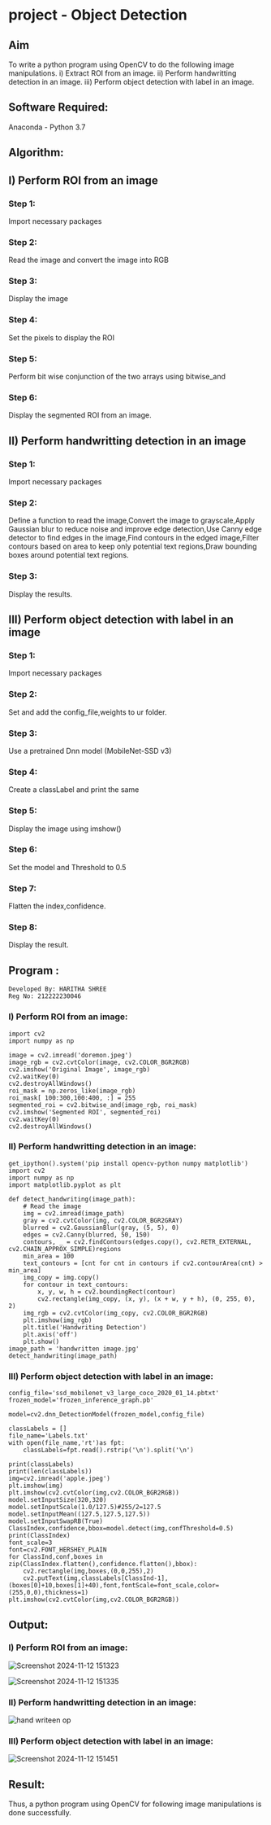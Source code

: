 # project - Object Detection

## Aim
To write a python program using OpenCV to do the following image manipulations.
i) Extract ROI from  an image.
ii) Perform handwritting detection in an image.
iii) Perform object detection with label in an image.

## Software Required:

Anaconda - Python 3.7

## Algorithm:

## I) Perform ROI from an image
### Step 1:
Import necessary packages 
### Step 2:
Read the image and convert the image into RGB
### Step 3:
Display the image
### Step 4:
Set the pixels to display the ROI 
### Step 5:
Perform bit wise conjunction of the two arrays  using bitwise_and 
### Step 6:
Display the segmented ROI from an image.

## II) Perform handwritting detection in an image

### Step 1:
Import necessary packages 
### Step 2:
Define a function to read the image,Convert the image to grayscale,Apply Gaussian blur to reduce noise and improve edge detection,Use Canny edge detector to find edges in the image,Find contours in the edged image,Filter contours based on area to keep only potential text regions,Draw bounding boxes around potential text regions.
### Step 3:
Display the results.

## III) Perform object detection with label in an image
### Step 1:
Import necessary packages 
### Step 2:
Set and add the config_file,weights to ur folder.
### Step 3:
Use a pretrained Dnn model (MobileNet-SSD v3)
### Step 4:
Create a classLabel and print the same
### Step 5:
Display the image using imshow()
### Step 6:
Set the model and Threshold to 0.5
### Step 7:
Flatten the index,confidence.
### Step 8:
Display the result.

## Program :
```
Developed By: HARITHA SHREE
Reg No: 212222230046
```
### I) Perform ROI from an image:
```
import cv2
import numpy as np

image = cv2.imread('doremon.jpeg')
image_rgb = cv2.cvtColor(image, cv2.COLOR_BGR2RGB)
cv2.imshow('Original Image', image_rgb)
cv2.waitKey(0)
cv2.destroyAllWindows()
roi_mask = np.zeros_like(image_rgb)
roi_mask[ 100:300,100:400, :] = 255 
segmented_roi = cv2.bitwise_and(image_rgb, roi_mask)
cv2.imshow('Segmented ROI', segmented_roi)
cv2.waitKey(0)
cv2.destroyAllWindows()
````

### II) Perform handwritting detection in an image: 
```
get_ipython().system('pip install opencv-python numpy matplotlib')
import cv2
import numpy as np
import matplotlib.pyplot as plt

def detect_handwriting(image_path):
    # Read the image
    img = cv2.imread(image_path)
    gray = cv2.cvtColor(img, cv2.COLOR_BGR2GRAY)
    blurred = cv2.GaussianBlur(gray, (5, 5), 0)
    edges = cv2.Canny(blurred, 50, 150)
    contours, _ = cv2.findContours(edges.copy(), cv2.RETR_EXTERNAL, cv2.CHAIN_APPROX_SIMPLE)regions
    min_area = 100
    text_contours = [cnt for cnt in contours if cv2.contourArea(cnt) > min_area]
    img_copy = img.copy()
    for contour in text_contours:
        x, y, w, h = cv2.boundingRect(contour)
        cv2.rectangle(img_copy, (x, y), (x + w, y + h), (0, 255, 0), 2)
    img_rgb = cv2.cvtColor(img_copy, cv2.COLOR_BGR2RGB)
    plt.imshow(img_rgb)
    plt.title('Handwriting Detection')
    plt.axis('off')
    plt.show()
image_path = 'handwritten image.jpg'
detect_handwriting(image_path)
```
### III) Perform object detection with label in an image:
```
config_file='ssd_mobilenet_v3_large_coco_2020_01_14.pbtxt'
frozen_model='frozen_inference_graph.pb'

model=cv2.dnn_DetectionModel(frozen_model,config_file)

classLabels = []
file_name='Labels.txt'
with open(file_name,'rt')as fpt:
    classLabels=fpt.read().rstrip('\n').split('\n')

print(classLabels)
print(len(classLabels))
img=cv2.imread('apple.jpeg')
plt.imshow(img)
plt.imshow(cv2.cvtColor(img,cv2.COLOR_BGR2RGB))
model.setInputSize(320,320)
model.setInputScale(1.0/127.5)#255/2=127.5
model.setInputMean((127.5,127.5,127.5))
model.setInputSwapRB(True)
ClassIndex,confidence,bbox=model.detect(img,confThreshold=0.5)
print(ClassIndex)
font_scale=3
font=cv2.FONT_HERSHEY_PLAIN
for ClassInd,conf,boxes in zip(ClassIndex.flatten(),confidence.flatten(),bbox):
    cv2.rectangle(img,boxes,(0,0,255),2)
    cv2.putText(img,classLabels[ClassInd-1],(boxes[0]+10,boxes[1]+40),font,fontScale=font_scale,color=(255,0,0),thickness=1)
plt.imshow(cv2.cvtColor(img,cv2.COLOR_BGR2RGB))
```

## Output: 

### I) Perform ROI from an image:

![Screenshot 2024-11-12 151323](https://github.com/user-attachments/assets/2bbb20b7-4b55-4cc5-84eb-71ba331da048)

![Screenshot 2024-11-12 151335](https://github.com/user-attachments/assets/38d4208f-f670-4971-8341-f2c06ef8fad7)

### II) Perform handwritting detection in an image: 

![hand writeen op](https://github.com/user-attachments/assets/f942a513-b0b2-49d9-914e-ce066680a6b8)

### III) Perform object detection with label in an image:

![Screenshot 2024-11-12 151451](https://github.com/user-attachments/assets/75adf75e-5060-406d-8d4b-c208710416aa)



## Result:
Thus, a python program using OpenCV for following image manipulations is done successfully.
